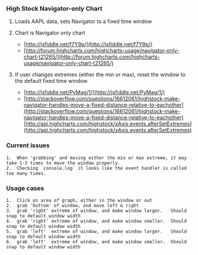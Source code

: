 <div id="container" style="height: 100px; min-width: 500px"></div>

### High Stock Navigator-only Chart

1.  Loads AAPL data, sets Navigator to a fixed time window

2.  Chart is Navigator only chart
    * [http://jsfiddle.net/f7Y9p/](http://jsfiddle.net/f7Y9p/)
    * [http://forum.highcharts.com/highcharts-usage/navigator-only-chart-t21265/](http://forum.highcharts.com/highcharts-usage/navigator-only-chart-t21265/)
    
3.  If user changes extremes (either the min or max), reset the window to the default fixed time window
    * [http://jsfiddle.net/PyMag/1/](http://jsfiddle.net/PyMag/1/)
    * [http://stackoverflow.com/questions/16612061/highstock-make-navigator-handles-move-a-fixed-distance-relative-to-eachother](http://stackoverflow.com/questions/16612061/highstock-make-navigator-handles-move-a-fixed-distance-relative-to-eachother)
    [http://api.highcharts.com/highstock/xAxis.events.afterSetExtremes](http://api.highcharts.com/highstock/xAxis.events.afterSetExtremes)
    
### Current issues
```
1.  When 'grabbing' and moving either the min or max extreme, it may take 1-2 times to move the window properly.
2.  Checking `console.log` it looks like the event handler is called too many times.
```

### Usage cases
```
1.  Click on area of graph, either in the window or out
2.  grab 'bottom' of window, and move left & right
3.  grab 'right' extreme of window, and make window larger.   Should snap to default window width
4.  grab 'right' extreme of window, and make window smaller.  Should snap to default window width
5.  grab 'left'  extreme of window, and make window larger.   Should snap to default window width
6.  grab 'left'  extreme of window, and make window smaller.  Should snap to default window width
```

<script src='https://cdnjs.cloudflare.com/ajax/libs/jquery/3.1.1/jquery.min.js'></script>
<script src="http://code.highcharts.com/stock/highstock.js"></script>
<script src="http://code.highcharts.com/stock/modules/exporting.js"></script>
